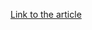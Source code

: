 [Link to the article](https://www.aquasec.com/blog/hadooken-malware-targets-weblogic-applications/)
